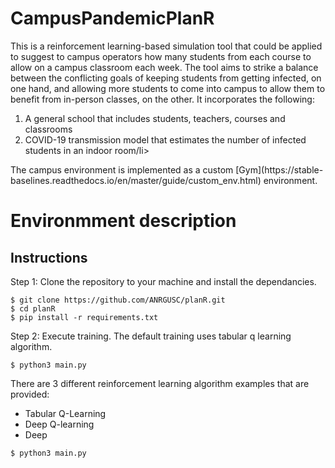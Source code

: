 # CampusPandemicPlanR
This is a reinforcement learning-based simulation tool that could be applied to suggest to campus operators how many 
students from each course to allow on a campus classroom each week. The tool aims to strike a balance between the 
conflicting goals of keeping students from getting infected, on one hand, and allowing more students to come into 
campus to allow them to benefit from in-person classes, on the other. 
It incorporates the following:
<ol>
<li>A general school that includes students, teachers, courses and classrooms</li>
<li>COVID-19 transmission model that estimates the number of infected students in an indoor room/li>
</ol>
The campus environment is implemented as a custom
[Gym](https://stable-baselines.readthedocs.io/en/master/guide/custom_env.html) environment.

# Environmment description



## Instructions
Step 1: Clone the repository to your machine and install the dependancies.
```
$ git clone https://github.com/ANRGUSC/planR.git
$ cd planR
$ pip install -r requirements.txt
```
Step 2: Execute training. The default training uses tabular q learning algorithm.
```
$ python3 main.py
```
There are 3 different reinforcement learning algorithm examples that are provided:
- Tabular Q-Learning
- Deep Q-learning
- Deep
```
$ python3 main.py
```








